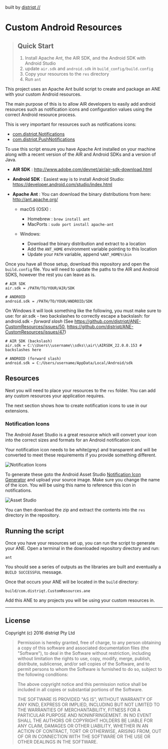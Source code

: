 built by [distriqt //](http://airnativeextensions.com) 

# Custom Android Resources

> ## Quick Start 
>
> 1. Install Apache Ant, the AIR SDK, and the Android SDK with Android Studio
> 2. update `air.sdk` and `android.sdk` in `build_config/build.config` 
> 3. Copy your resources to the `res` directory 
> 4. Run `ant`


This project uses an Apache Ant build script to create and package an ANE with your custom Android resources.

The main purpose of this is to allow AIR developers to easily add android resources such as 
notification icons and configuration values using the correct Android resource process.

This is very important for resources such as notifications icons:

- [com.distriqt.Notifications](http://airnativeextensions.com/extension/com.distriqt.Notifications)
- [com.distriqt.PushNotifications](http://airnativeextensions.com/extension/com.distriqt.PushNotifications)


To use this script ensure you have Apache Ant installed on your machine along with 
a recent version of the AIR and Android SDKs and a version of Java.

- **AIR SDK** : http://www.adobe.com/devnet/air/air-sdk-download.html

- **Android SDK** : Easiest way is to install Android Studio: https://developer.android.com/studio/index.html

- **Apache Ant** : You can download the binary distributions from here: http://ant.apache.org/ 

  - macOS (OSX) : 
    - Homebrew : `brew install ant` 
    - MacPorts : `sudo port install apache-ant`

  - Windows: 
    - Download the binary distribution and extract to a location
    - Add the `ANT_HOME` environment variable pointing to this location
    - Update your `PATH` variable, append `%ANT_HOME%\bin` 


Once you have all those setup, download this repository and open the `build.config` file. 
You will need to update the paths to the AIR and Android SDKS, however the rest you can leave as is.

```
# AIR SDK
air.sdk = /PATH/TO/YOUR/AIR/SDK

# ANDROID
android.sdk = /PATH/TO/YOUR/ANDROID/SDK
```

On Windows it will look something like the following, you must make sure to use:
for air.sdk - two backslashes to correctly escape a backslash:
for android.sdk - *forward slash* (See https://github.com/distriqt/ANE-CustomResources/issues/50, https://github.com/distriqt/ANE-CustomResources/issues/47)

```
# AIR SDK (backslash)
air.sdk = C:\\Users\\username\\sdks\\air\\AIRSDK_22.0.0.153 # backslashes here

# ANDROID (forward slash)
android.sdk = C:/Users/username/AppData/Local/Android/sdk
```


## Resources

Next you will need to place your resources to the `res` folder. 
You can add any custom resources your application requires. 

The next section shows how to create notification icons to use in our extensions.


### Notification Icons 

The Android Asset Studio is a great resource which will convert your icon into the correct 
sizes and formats for an Android notification icon.

Your notification icon needs to be white(grey) and transparent and will be converted to meet
these requirements if you provide something different. 

![Notification Icons](images/android-group.png)

To generate these goto the Android Asset Studio [Notification Icon Generator](https://romannurik.github.io/AndroidAssetStudio/icons-notification.html)
and upload your source image. Make sure you change the name of the icon. 
You will be using this name to reference this icon in notifications.

![Asset Studio](images/example-icons.png)

You can then download the zip and extract the contents into the `res` directory in the repository. 


## Running the script

Once you have your resources set up, you can run the script to generate your ANE.
Open a terminal in the downloaded repository directory and run:

```
ant
```

You should see a series of outputs as the libraries are built and eventually a `BUILD SUCCESSFUL` message.

Once that occurs your ANE will be located in the `build` directory:

```
build/com.distriqt.CustomResources.ane
```

Add this ANE to any projects you will be using your custom resources in.



---


## License


Copyright (c) 2016 distriqt Pty Ltd
 
> Permission is hereby granted, free of charge, to any person obtaining a copy
> of this software and associated documentation files (the "Software"), to deal
> in the Software without restriction, including without limitation the rights
> to use, copy, modify, merge, publish, distribute, sublicense, and/or sell
> copies of the Software, and to permit persons to whom the Software is
> furnished to do so, subject to the following conditions:
> 
> The above copyright notice and this permission notice shall be included in all
> copies or substantial portions of the Software.
> 
> THE SOFTWARE IS PROVIDED "AS IS", WITHOUT WARRANTY OF ANY KIND, EXPRESS OR
> IMPLIED, INCLUDING BUT NOT LIMITED TO THE WARRANTIES OF MERCHANTABILITY,
> FITNESS FOR A PARTICULAR PURPOSE AND NONINFRINGEMENT. IN NO EVENT SHALL THE
> AUTHORS OR COPYRIGHT HOLDERS BE LIABLE FOR ANY CLAIM, DAMAGES OR OTHER
> LIABILITY, WHETHER IN AN ACTION OF CONTRACT, TORT OR OTHERWISE, ARISING FROM,
> OUT OF OR IN CONNECTION WITH THE SOFTWARE OR THE USE OR OTHER DEALINGS IN THE
> SOFTWARE.
> 

